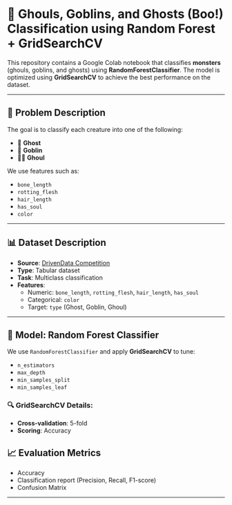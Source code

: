 # 👻 Ghouls, Goblins, and Ghosts (Boo!) Classification using Random Forest + GridSearchCV

This repository contains a Google Colab notebook that classifies **monsters** (ghouls, goblins, and ghosts) using **RandomForestClassifier**. The model is optimized using **GridSearchCV** to achieve the best performance on the dataset.

---

## 🧠 Problem Description

The goal is to classify each creature into one of the following:
- 👻 **Ghost**
- 🧌 **Goblin**
- 🧟‍♂️ **Ghoul**

We use features such as:
- `bone_length`
- `rotting_flesh`
- `hair_length`
- `has_soul`
- `color`

---

## 📊 Dataset Description

- **Source**: [DrivenData Competition](https://www.drivendata.org/competitions/73/)
- **Type**: Tabular dataset
- **Task**: Multiclass classification
- **Features**:
  - Numeric: `bone_length`, `rotting_flesh`, `hair_length`, `has_soul`
  - Categorical: `color`
  - Target: `type` (Ghost, Goblin, Ghoul)

---

## 🧪 Model: Random Forest Classifier

We use `RandomForestClassifier` and apply **GridSearchCV** to tune:
- `n_estimators`
- `max_depth`
- `min_samples_split`
- `min_samples_leaf`

### 🔍 GridSearchCV Details:
- **Cross-validation**: 5-fold
- **Scoring**: Accuracy

## 📈 Evaluation Metrics

- Accuracy
- Classification report (Precision, Recall, F1-score)
- Confusion Matrix

---
